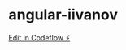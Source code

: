 # angular-iivanov

[Edit in Codeflow ⚡️](https://stackblitz.com/~/github.com/ivanivamar/angular-iivanov)